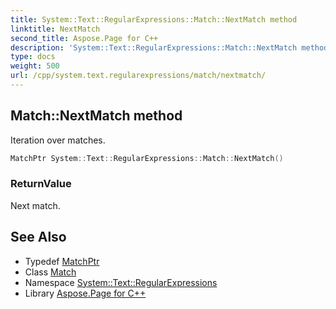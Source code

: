 ```yaml
---
title: System::Text::RegularExpressions::Match::NextMatch method
linktitle: NextMatch
second_title: Aspose.Page for C++
description: 'System::Text::RegularExpressions::Match::NextMatch method. Iteration over matches in C++.'
type: docs
weight: 500
url: /cpp/system.text.regularexpressions/match/nextmatch/
---
```

## Match::NextMatch method


Iteration over matches.

```cpp
MatchPtr System::Text::RegularExpressions::Match::NextMatch()
```


### ReturnValue

Next match.

## See Also

* Typedef [MatchPtr](../../matchptr/)
* Class [Match](../)
* Namespace [System::Text::RegularExpressions](../../)
* Library [Aspose.Page for C++](../../../)
